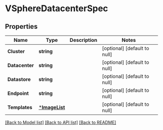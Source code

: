 # VSphereDatacenterSpec

## Properties
Name | Type | Description | Notes
------------ | ------------- | ------------- | -------------
**Cluster** | **string** |  | [optional] [default to null]
**Datacenter** | **string** |  | [optional] [default to null]
**Datastore** | **string** |  | [optional] [default to null]
**Endpoint** | **string** |  | [optional] [default to null]
**Templates** | [***ImageList**](ImageList.md) |  | [optional] [default to null]

[[Back to Model list]](../README.md#documentation-for-models) [[Back to API list]](../README.md#documentation-for-api-endpoints) [[Back to README]](../README.md)


